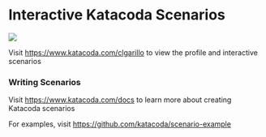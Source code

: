 # Interactive Katacoda Scenarios

[![](http://shields.katacoda.com/katacoda/clgarillo/count.svg)](https://www.katacoda.com/clgarillo "Get your profile on Katacoda.com")

Visit https://www.katacoda.com/clgarillo to view the profile and interactive scenarios

### Writing Scenarios
Visit https://www.katacoda.com/docs to learn more about creating Katacoda scenarios

For examples, visit https://github.com/katacoda/scenario-example
